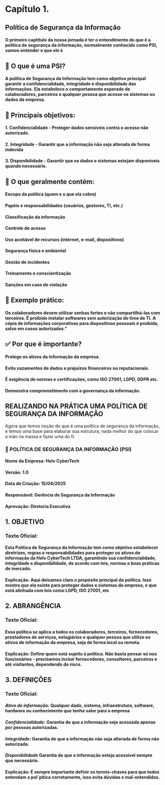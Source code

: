 # Capítulo 1. 

## Política de Segurança da Informação

#### O primeiro captítulo da nossa jornada é ter o entendimento do que é a política de segurança da informação, normalmente conhecido como PSI, vamos entender o que ele é 

## 📌 O que é uma PSI?

#### A política de Segurança da Informação tem como objetivo principal garantir a confidencialidade, integridade e disponibilidade das informações. Ela estabelece o comportamento esperado de colaboradores, parceiros e qualquer pessoa que acesse os sistemas ou dados da empresa.

## 🔐 Principais objetivos: 

#### 1. Confidencialidade - Proteger dados sensíveis contra o acesso não autorizado.
#### 2. Integridade - Garantir que a informação não seja alterada de forma indevida
#### 3. Disponibilidade - Garantir que os dados e sistemas estejam disponíveis quando necessário.

## 🧩 O que geralmente contém:

#### Escopo da política (quem e o que ela cobre)
#### Papéis e responsabilidades (usuários, gestores, TI, etc.)
#### Classificação da informação
#### Controle de acesso
#### Uso aceitável de recursos (internet, e-mail, dispositivos)
#### Segurança física e ambiental
#### Gestão de incidentes
#### Treinamento e conscientização
#### Sanções em caso de violação

## 🧠 Exemplo prático: 

#### Os colaboradores devem utilizar senhas fortes e não compartilhá-las com terceiros. É proibido instalar softwares sem autorização do time de TI. A cópia de informações corporativas para dispositivos pessoais é proibida, salvo em casos autorizados."

## ✅ Por que é importante?

#### Protege os ativos da informação da empresa.
#### Evita vazamentos de dados e prejuízos financeiros ou reputacionais.
#### É exigência de normas e certificações, como ISO 27001, LGPD, GDPR etc.
#### Demonstra comprometimento com a governança da informação.

## REALIZANDO NA PRÁTICA UMA POLÍTICA DE SEGURANÇA DA INFORMAÇÃO

Agora que temos noção do que é uma política de segurança da informação, e temos uma base para elaborar sua estrutura, nada melhor do que colocar a mão na massa e fazer uma do 0.

### 🧾 POLÍTICA DE SEGURANÇA DA INFORMAÇÃO (PSI)

#### Nome da Empresa: Helv CyberTech 
#### Versão: 1.0 
#### Data de Criação: 15/04/2025
#### Responsável: Gerência de Segurança da Informação
#### Aprovação: Diretoria Executiva

## 1. OBJETIVO 
### Texto Oficial: 
#### Esta Política de Segurança da Informação tem como objetivo estabelecer diretrizes, regras e responsabilidades para proteger os ativos de informação da Helv CyberTech LTDA, garantindo sua confidencialidade, integridade e disponibilidade, de acordo com leis, normas e boas práticas de mercado.

#### Explicação: Aqui deixamos claro o propósito principal da política. Isso mostra que ela existe para proteger dados e sistemas da empresa, e que está alinhada com leis como LGPD, ISO 27001, etc

## 2. ABRANGÊNCIA
### Texto Oficial:
#### Essa política se aplica a todos os colaboradores, terceiros, fornecedores, prestadores de serviços, estagiários e qualquer pessoa que utilize os ativos de informação da empresa, seja de forma local ou remota.

#### Explicação: Define quem está sujeito à política. Não basta pensar só nos funcionários - precisamos incluir fornecedores, consultores, parceiros e até visitantes, dependendo do risco.

## 3. DEFINIÇÕES 
### Texto Oficial:
#### *Ativo de informação*: Qualquer dado, sistema, infraestrutura, software, hardware ou conhecimento que tenha valor para a empresa
#### *Confidencialidade*: Garantia de que a informação seja acessada apenas por pessoas autorizadas.
#### *Integridade*: Garantia de que a informação não seja alterada de forma não autorizada.
#### *Disponibilidade* Garantia de que a informação esteja acessível sempre que necessário.

#### Explicação: É sempre importante definir os termis-chaves para que todos entendam a pol´pitica corretamente, isso evita dúvidas e mal-entendidos.
